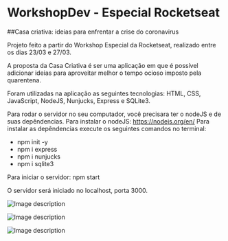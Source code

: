 # WorkshopDev - Especial Rocketseat
##Casa criativa: ideias para enfrentar a crise do coronavirus

Projeto feito a partir do Workshop Especial da Rocketseat, realizado entre os dias 23/03 e 27/03.

A proposta da Casa Criativa é ser uma aplicação em que é possível adicionar ideias para aproveitar melhor o tempo ocioso imposto pela quarentena.

Foram utilizadas na aplicação as seguintes tecnologias: HTML, CSS, JavaScript, NodeJS, Nunjucks, Express e SQLite3.

Para rodar o servidor no seu computador, você precisara ter o nodeJS e de suas depêndencias.
Para instalar o nodeJS: https://nodejs.org/en/
Para instalar as depêndencias execute os seguintes comandos no terminal:

* npm init -y
* npm i express
* npm i nunjucks
* npm i sqlite3

Para iniciar o servidor: npm start

O servidor será iniciado no localhost, porta 3000.

![Image description](https://i.imgur.com/SuA2gRu.png)

![Image description](https://i.imgur.com/nl5dgEE.png)

![Image description](https://i.imgur.com/Zlj3Vr3.png)
